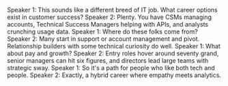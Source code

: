 Speaker 1: This sounds like a different breed of IT job. What career options exist in customer success?
Speaker 2: Plenty. You have CSMs managing accounts, Technical Success Managers helping with APIs, and analysts crunching usage data.
Speaker 1: Where do these folks come from?
Speaker 2: Many start in support or account management and pivot. Relationship builders with some technical curiosity do well.
Speaker 1: What about pay and growth?
Speaker 2: Entry roles hover around seventy grand, senior managers can hit six figures, and directors lead large teams with strategic sway.
Speaker 1: So it's a path for people who like both tech and people.
Speaker 2: Exactly, a hybrid career where empathy meets analytics.
